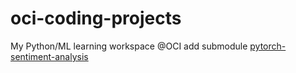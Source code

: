 # oci-coding-projects
My Python/ML learning workspace @OCI
add submodule [pytorch-sentiment-analysis](https://github.com/bentrevett/pytorch-sentiment-analysis)
